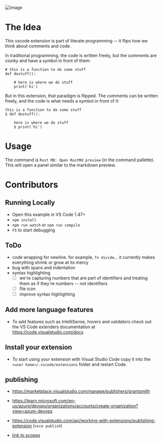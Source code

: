 ![image](demo.gif)

# The Idea

This vscode extension is part of literate programming -- it
flips how we think about comments and code.

In traditional
programming, the code is written freely, but the comments are
clunky and have a symbol
in front of them:

```
# this is a function to do some stuff
def dostuff():

    # here is where we do stuff
    print('hi')
```

But in this extension, that paradigm is flipped.  The
comments can be written freely, and the code is what needs a symbol
in front of it:

```
this is a function to do some stuff
$ def dostuff():

    here is where we do stuff
    $ print('hi')
```

# Usage

The command is `Rust MD: Open RustMd preview` (in
the command pallette).  This will open a panel similar
to the markdown preview. 

# Contributors 

## Running Locally

- Open this example in VS Code 1.47+
- `npm install`
- `npm run watch` or `npm run compile`
- `F5` to start debugging


## ToDo

- code wrapping for newline. for example, `fn divide`...
  it currently makes everything shrink or grow at its mercy
- bug with spans and indentation
- syntax highlighting
  - [ ] we're capturing numbers that are part of identifiers
        and treating them as if they're numbers -- not
        identifiers
  - [ ] file icon
  - [ ] improve syntax highlighting

## Add more language features

* To add features such as IntelliSense, hovers and validators check out the VS Code extenders documentation at https://code.visualstudio.com/docs

## Install your extension

* To start using your extension with Visual Studio Code copy it into the `<user home>/.vscode/extensions` folder and restart Code.


## publishing

- https://marketplace.visualstudio.com/manage/publishers/grantsmith
- https://learn.microsoft.com/en-us/azure/devops/organizations/accounts/create-organization?view=azure-devops
- https://code.visualstudio.com/api/working-with-extensions/publishing-extension (`vsce publish`)

- [link to scopes](https://macromates.com/manual/en/language_grammars)
